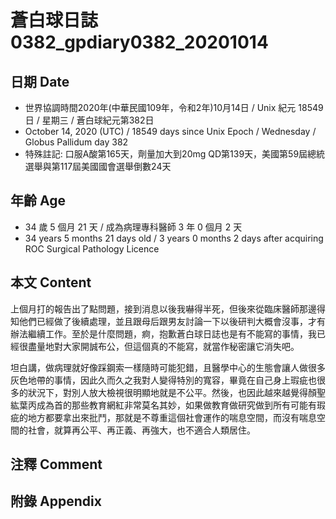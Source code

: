 [_metadata_:encoding]: - "utf-8"
[_metadata_:language]: - "zh-Hant-TW"
[_metadata_:fileformat]: - "markdown"
[_metadata_:MIME_type]: - "text/plain"
[_metadata_:markdown_version]: - "commonmark version 0.29"
[_metadata_:markdown_spec]: - "https://spec.commonmark.org/0.29/"

# 蒼白球日誌0382_gpdiary0382_20201014 #

## 日期 Date ##

* 世界協調時間2020年(中華民國109年，令和2年)10月14日 / Unix 紀元 18549 日 / 星期三 / 蒼白球紀元第382日
* October 14, 2020 (UTC) / 18549 days since Unix Epoch / Wednesday / Globus Pallidum day 382
* 特殊註記: 口服A酸第165天，劑量加大到20mg QD第139天，美國第59屆總統選舉與第117屆美國國會選舉倒數24天

## 年齡 Age ##

* 34 歲 5 個月 21 天 / 成為病理專科醫師 3 年 0 個月 2 天
* 34 years 5 months 21 days old / 3 years 0 months 2 days after acquiring ROC Surgical Pathology Licence

## 本文 Content ##

上個月打的報告出了點問題，接到消息以後我嚇得半死，但後來從臨床醫師那邊得知他們已經做了後續處理，並且跟母后跟男友討論一下以後研判大概會沒事，才有辦法繼續工作。至於是什麼問題，痾，抱歉蒼白球日誌也是有不能寫的事情，我已經很盡量地對大家開誠布公，但這個真的不能寫，就當作秘密讓它消失吧。

坦白講，做病理就好像踩鋼索一樣隨時可能犯錯，且醫學中心的生態會讓人做很多灰色地帶的事情，因此久而久之我對人變得特別的寬容，畢竟在自己身上瑕疵也很多的狀況下，對別人放大檢視很明顯地就是不公平。然後，也因此越來越覺得顏聖紘葉丙成為首的那些教育網紅非常莫名其妙，如果做教育做研究做到所有可能有瑕疵的地方都要拿出來批鬥，那就是不尊重這個社會運作的喘息空間，而沒有喘息空間的社會，就算再公平、再正義、再強大，也不適合人類居住。

## 注釋 Comment ##

## 附錄 Appendix ##

